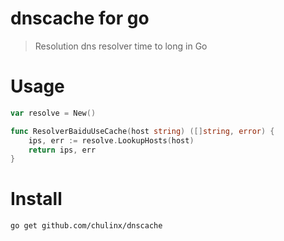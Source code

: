 # dnscache for  go

> Resolution dns resolver time to long in Go


# Usage

```go
var resolve = New()

func ResolverBaiduUseCache(host string) ([]string, error) {
    ips, err := resolve.LookupHosts(host)
    return ips, err
}
```

# Install 

```shell
go get github.com/chulinx/dnscache
```